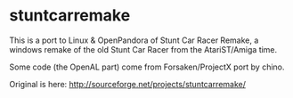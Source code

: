 # stuntcarremake

This is a port to Linux & OpenPandora of Stunt Car Racer Remake, a windows remake of the old Stunt Car Racer from the AtariST/Amiga time.

Some code (the OpenAL part) come from Forsaken/ProjectX port by chino.

Original is here: http://sourceforge.net/projects/stuntcarremake/
